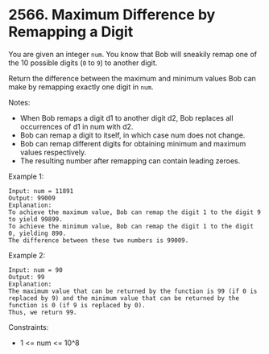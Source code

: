 # 2566. Maximum Difference by Remapping a Digit

You are given an integer `num`. You know that Bob will sneakily remap one of the 10 possible digits (`0` to `9`) to another digit.

Return the difference between the maximum and minimum values Bob can make by remapping exactly one digit in `num`.

Notes:

- When Bob remaps a digit d1 to another digit d2, Bob replaces all occurrences of d1 in num with d2.
- Bob can remap a digit to itself, in which case num does not change.
- Bob can remap different digits for obtaining minimum and maximum values respectively.
- The resulting number after remapping can contain leading zeroes.
 

Example 1:

    Input: num = 11891
    Output: 99009
    Explanation: 
    To achieve the maximum value, Bob can remap the digit 1 to the digit 9 to yield 99899.
    To achieve the minimum value, Bob can remap the digit 1 to the digit 0, yielding 890.
    The difference between these two numbers is 99009.

Example 2:

    Input: num = 90
    Output: 99
    Explanation:
    The maximum value that can be returned by the function is 99 (if 0 is replaced by 9) and the minimum value that can be returned by the function is 0 (if 9 is replaced by 0).
    Thus, we return 99.
 

Constraints:

- 1 <= num <= 10^8